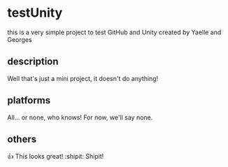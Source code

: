 # testUnity
this is a very simple project to test GitHub and Unity created by Yaelle and Georges

## description
Well that's just a mini project, it doesn't do anything!

## platforms
All... or none, who knows! For now, we'll say none.

## others
:+1: This looks great!
:shipit: Shipit!
